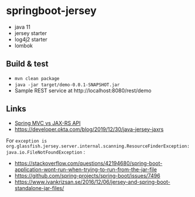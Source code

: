 # springboot-jersey

 - java 11
 - jersey starter
 - log4j2 starter
 - lombok
 
## Build & test

 - `mvn clean package`
 - `java -jar target/demo-0.0.1-SNAPSHOT.jar`
 - Sample REST service at http://localhost:8080/rest/demo

## Links

 - [Spring MVC vs JAX-RS API](https://www.baeldung.com/rest-api-jax-rs-vs-spring)
 - https://developer.okta.com/blog/2019/12/30/java-jersey-jaxrs

For `exception is org.glassfish.jersey.server.internal.scanning.ResourceFinderException: java.io.FileNotFoundException` :

 - https://stackoverflow.com/questions/42194680/spring-boot-application-wont-run-when-trying-to-run-from-the-jar-file
 - https://github.com/spring-projects/spring-boot/issues/7496
 - https://www.ivankrizsan.se/2016/12/06/jersey-and-spring-boot-standalone-jar-files/
